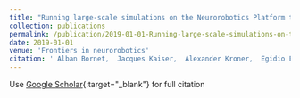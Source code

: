 ```yaml
---
title: "Running large-scale simulations on the Neurorobotics Platform to understand vision-the case of visual crowding"
collection: publications
permalink: /publication/2019-01-01-Running-large-scale-simulations-on-the-Neurorobotics-Platform-to-understand-vision-the-case-of-visual-crowding
date: 2019-01-01
venue: 'Frontiers in neurorobotics'
citation: ' Alban Bornet,  Jacques Kaiser,  Alexander Kroner,  Egidio Falotico,  Alessandro Ambrosano,  Kepa Cantero,  Michael Herzog,  Greg Francis, &quot;Running large-scale simulations on the Neurorobotics Platform to understand vision-the case of visual crowding.&quot; Frontiers in neurorobotics, 2019.'
---
```

Use [Google Scholar](https://scholar.google.com/scholar?q=Running+large+scale+simulations+on+the+Neurorobotics+Platform+to+understand+vision+the+case+of+visual+crowding){:target="_blank"} for full citation